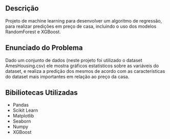 ## Descrição
Projeto de machine learning para desenvolver um algoritmo de regressão, para realizar predições em preço de casa, incluindo o uso dos modelos RandomForest e XGBoost.

## Enunciado do Problema
Dado um conjunto de dados (neste projeto foi utilizado o dataset AmesHousing.csv) ele mostra gráficos estatísticos sobre as variáveis do dataset, e realiza a predição dos mesmos de acordo com as características do dataset mais importantes em relação ao preço da casa.

## Bibiliotecas Utilizadas

- Pandas
- Scikit Learn
- Matplotlib
- Seaborn
- Numpy
- XGBoost
